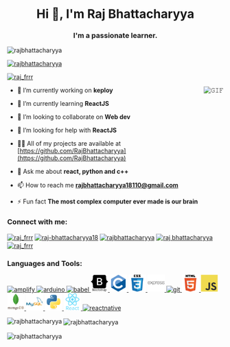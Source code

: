 <h1 align="center">Hi 👋, I'm Raj Bhattacharyya</h1>
<h3 align="center">I'm a passionate learner.</h3>

<p align="left"> <img src="https://komarev.com/ghpvc/?username=rajbhattacharyya&label=Profile%20views&color=0e75b6&style=flat" alt="rajbhattacharyya" /> </p>

<p align="left"> <a href="https://github.com/ryo-ma/github-profile-trophy"><img src="https://github-profile-trophy.vercel.app/?username=RajBhattacharyya&theme=onedark&row=1&column=7"" alt="rajbhattacharyya" /></a> </p>

<p align="left"> <a href="https://twitter.com/raj_frrr" target="blank"><img src="https://img.shields.io/twitter/follow/raj_frrr?logo=twitter&style=for-the-badge" alt="raj_frrr" /></a> </p>
  
<img align="right" height="300" alt="𝙶𝙸𝙵" src="https://media2.giphy.com/media/v1.Y2lkPTc5MGI3NjExNzE1NzhhNGVkNDkxNWE5YjUxNDFjNzg1YzdmZjI3ZGRhNTFjNzIzZSZjdD1z/HoFaw1i73cMbM57uiW/giphy.gif" style="max-width: 100%; display: inline-block;" data-target="animated-image.originalImage">

- 🔭 I’m currently working on **keploy**

- 🌱 I’m currently learning **ReactJS**

- 👯 I’m looking to collaborate on **Web dev**

- 🤝 I’m looking for help with **ReactJS**

- 👨‍💻 All of my projects are available at [https://github.com/RajBhattacharyya](https://github.com/RajBhattacharyya)

- 💬 Ask me about **react, python and c++**

- 📫 How to reach me **rajbhattacharyya18110@gmail.com**

- ⚡ Fun fact **The most complex computer ever made is our brain**

<h3 align="left">Connect with me:</h3>
<p align="left">
<a href="https://twitter.com/raj_frrr" target="blank"><img align="center" src="https://raw.githubusercontent.com/rahuldkjain/github-profile-readme-generator/master/src/images/icons/Social/twitter.svg" alt="raj_frrr" height="30" width="40" /></a>
<a href="https://linkedin.com/in/raj-bhattacharyya18" target="blank"><img align="center" src="https://raw.githubusercontent.com/rahuldkjain/github-profile-readme-generator/master/src/images/icons/Social/linked-in-alt.svg" alt="raj-bhattacharyya18" height="30" width="40" /></a>
<a href="https://codesandbox.com/rajbhattacharyya" target="blank"><img align="center" src="https://raw.githubusercontent.com/rahuldkjain/github-profile-readme-generator/master/src/images/icons/Social/codesandbox.svg" alt="rajbhattacharyya" height="30" width="40" /></a>
<a href="https://fb.com/raj bhattacharyya" target="blank"><img align="center" src="https://raw.githubusercontent.com/rahuldkjain/github-profile-readme-generator/master/src/images/icons/Social/facebook.svg" alt="raj bhattacharyya" height="30" width="40" /></a>
<a href="https://instagram.com/raj_frrr" target="blank"><img align="center" src="https://raw.githubusercontent.com/rahuldkjain/github-profile-readme-generator/master/src/images/icons/Social/instagram.svg" alt="raj_frrr" height="30" width="40" /></a>
</p>

<h3 align="left">Languages and Tools:</h3>
<p align="left"> <a href="https://aws.amazon.com/amplify/" target="_blank" rel="noreferrer"> <img src="https://docs.amplify.aws/assets/logo-dark.svg" alt="amplify" width="40" height="40"/> </a> <a href="https://www.arduino.cc/" target="_blank" rel="noreferrer"> <img src="https://cdn.worldvectorlogo.com/logos/arduino-1.svg" alt="arduino" width="40" height="40"/> </a> <a href="https://babeljs.io/" target="_blank" rel="noreferrer"> <img src="https://www.vectorlogo.zone/logos/babeljs/babeljs-icon.svg" alt="babel" width="40" height="40"/> </a> <a href="https://getbootstrap.com" target="_blank" rel="noreferrer"> <img src="https://raw.githubusercontent.com/devicons/devicon/master/icons/bootstrap/bootstrap-plain-wordmark.svg" alt="bootstrap" width="40" height="40"/> </a> <a href="https://www.cprogramming.com/" target="_blank" rel="noreferrer"> <img src="https://raw.githubusercontent.com/devicons/devicon/master/icons/c/c-original.svg" alt="c" width="40" height="40"/> </a> <a href="https://www.w3schools.com/css/" target="_blank" rel="noreferrer"> <img src="https://raw.githubusercontent.com/devicons/devicon/master/icons/css3/css3-original-wordmark.svg" alt="css3" width="40" height="40"/> </a> <a href="https://expressjs.com" target="_blank" rel="noreferrer"> <img src="https://raw.githubusercontent.com/devicons/devicon/master/icons/express/express-original-wordmark.svg" alt="express" width="40" height="40"/> </a> <a href="https://git-scm.com/" target="_blank" rel="noreferrer"> <img src="https://www.vectorlogo.zone/logos/git-scm/git-scm-icon.svg" alt="git" width="40" height="40"/> </a> <a href="https://www.w3.org/html/" target="_blank" rel="noreferrer"> <img src="https://raw.githubusercontent.com/devicons/devicon/master/icons/html5/html5-original-wordmark.svg" alt="html5" width="40" height="40"/> </a> <a href="https://developer.mozilla.org/en-US/docs/Web/JavaScript" target="_blank" rel="noreferrer"> <img src="https://raw.githubusercontent.com/devicons/devicon/master/icons/javascript/javascript-original.svg" alt="javascript" width="40" height="40"/> </a> <a href="https://www.mongodb.com/" target="_blank" rel="noreferrer"> <img src="https://raw.githubusercontent.com/devicons/devicon/master/icons/mongodb/mongodb-original-wordmark.svg" alt="mongodb" width="40" height="40"/> </a> <a href="https://www.mysql.com/" target="_blank" rel="noreferrer"> <img src="https://raw.githubusercontent.com/devicons/devicon/master/icons/mysql/mysql-original-wordmark.svg" alt="mysql" width="40" height="40"/> </a> <a href="https://www.python.org" target="_blank" rel="noreferrer"> <img src="https://raw.githubusercontent.com/devicons/devicon/master/icons/python/python-original.svg" alt="python" width="40" height="40"/> </a> <a href="https://reactjs.org/" target="_blank" rel="noreferrer"> <img src="https://raw.githubusercontent.com/devicons/devicon/master/icons/react/react-original-wordmark.svg" alt="react" width="40" height="40"/> </a> <a href="https://reactnative.dev/" target="_blank" rel="noreferrer"> <img src="https://reactnative.dev/img/header_logo.svg" alt="reactnative" width="40" height="40"/> </a> </p>

<p><img align="left" src="https://github-readme-stats.vercel.app/api/top-langs?username=rajbhattacharyya&show_icons=true&locale=en&layout=compact" alt="rajbhattacharyya" /></p>

<p>&nbsp;<img align="center" src="https://github-readme-stats.vercel.app/api?username=rajbhattacharyya&show_icons=true&locale=en" alt="rajbhattacharyya" /></p>

<p><img align="center" src="https://github-readme-streak-stats.herokuapp.com/?user=rajbhattacharyya&" alt="rajbhattacharyya" /></p>
